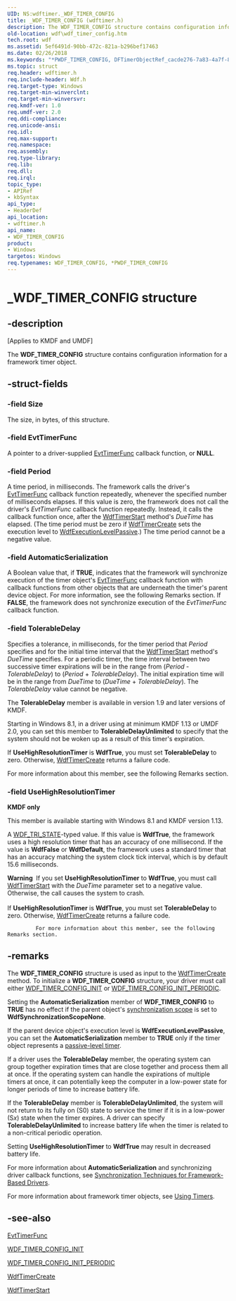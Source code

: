 ```yaml
---
UID: NS:wdftimer._WDF_TIMER_CONFIG
title: _WDF_TIMER_CONFIG (wdftimer.h)
description: The WDF_TIMER_CONFIG structure contains configuration information for a framework timer object.
old-location: wdf\wdf_timer_config.htm
tech.root: wdf
ms.assetid: 5ef6491d-90bb-472c-821a-b296bef17463
ms.date: 02/26/2018
ms.keywords: "*PWDF_TIMER_CONFIG, DFTimerObjectRef_cacde276-7a83-4a7f-87e1-de043aee4725.xml, PWDF_TIMER_CONFIG, PWDF_TIMER_CONFIG structure pointer, WDF_TIMER_CONFIG, WDF_TIMER_CONFIG structure, _WDF_TIMER_CONFIG, kmdf.wdf_timer_config, wdf.wdf_timer_config, wdftimer/PWDF_TIMER_CONFIG, wdftimer/WDF_TIMER_CONFIG"
ms.topic: struct
req.header: wdftimer.h
req.include-header: Wdf.h
req.target-type: Windows
req.target-min-winverclnt: 
req.target-min-winversvr: 
req.kmdf-ver: 1.0
req.umdf-ver: 2.0
req.ddi-compliance: 
req.unicode-ansi: 
req.idl: 
req.max-support: 
req.namespace: 
req.assembly: 
req.type-library: 
req.lib: 
req.dll: 
req.irql: 
topic_type:
- APIRef
- kbSyntax
api_type:
- HeaderDef
api_location:
- wdftimer.h
api_name:
- WDF_TIMER_CONFIG
product:
- Windows
targetos: Windows
req.typenames: WDF_TIMER_CONFIG, *PWDF_TIMER_CONFIG
---
```


# _WDF_TIMER_CONFIG structure


## -description


<p class="CCE_Message">[Applies to KMDF and UMDF]</p>

The <b>WDF_TIMER_CONFIG</b> structure contains configuration information for a framework timer object.


## -struct-fields




### -field Size

The size, in bytes, of this structure.


### -field EvtTimerFunc

A pointer to a driver-supplied <a href="https://docs.microsoft.com/windows-hardware/drivers/ddi/content/wdftimer/nc-wdftimer-evt_wdf_timer">EvtTimerFunc</a> callback function, or <b>NULL</b>.


### -field Period

A time period, in milliseconds. The framework calls the driver's <a href="https://docs.microsoft.com/windows-hardware/drivers/ddi/content/wdftimer/nc-wdftimer-evt_wdf_timer">EvtTimerFunc</a> callback function repeatedly, whenever the specified number of milliseconds elapses. If this value is zero, the framework does not call the driver's <i>EvtTimerFunc</i> callback function repeatedly. Instead, it calls the callback function once, after the <a href="https://docs.microsoft.com/windows-hardware/drivers/ddi/content/wdftimer/nf-wdftimer-wdftimerstart">WdfTimerStart</a> method's <i>DueTime</i> has elapsed. (The time period must be zero if <a href="https://docs.microsoft.com/windows-hardware/drivers/ddi/content/wdftimer/nf-wdftimer-wdftimercreate">WdfTimerCreate</a> sets the execution level to <a href="https://docs.microsoft.com/windows-hardware/drivers/ddi/content/wdfobject/ne-wdfobject-_wdf_execution_level">WdfExecutionLevelPassive</a>.) The time period cannot be a negative value.


### -field AutomaticSerialization

A Boolean value that, if <b>TRUE</b>, indicates that the framework will synchronize execution of the timer object's <a href="https://docs.microsoft.com/windows-hardware/drivers/ddi/content/wdftimer/nc-wdftimer-evt_wdf_timer">EvtTimerFunc</a> callback function with callback functions from other objects that are underneath the timer's parent device object. For more information, see the following Remarks section. If <b>FALSE</b>, the framework does not synchronize execution of the <i>EvtTimerFunc</i> callback function.


### -field TolerableDelay

Specifies a tolerance, in milliseconds, for the timer period that <i>Period</i> specifies and for the initial time interval that the <a href="https://docs.microsoft.com/windows-hardware/drivers/ddi/content/wdftimer/nf-wdftimer-wdftimerstart">WdfTimerStart</a> method's <i>DueTime</i> specifies. For a periodic timer, the time interval between two successive timer expirations will be in the range from (<i>Period</i> - <i>TolerableDelay</i>) to (<i>Period</i> + <i>TolerableDelay</i>). The initial expiration time will be in the range from <i>DueTime</i> to (<i>DueTime</i> + <i>TolerableDelay</i>). The <i>TolerableDelay</i> value cannot be negative.

 The <b>TolerableDelay</b> member is available in version 1.9 and later versions of KMDF.

 Starting in Windows 8.1, in a driver using at minimum KMDF 1.13 or UMDF 2.0, you can set this member to <b>TolerableDelayUnlimited</b> to specify that the system should not be woken up as a result of this timer's expiration.

If  <b>UseHighResolutionTimer</b> is <b>WdfTrue</b>, you must set <b>TolerableDelay</b> to zero. Otherwise, <a href="https://docs.microsoft.com/windows-hardware/drivers/ddi/content/wdftimer/nf-wdftimer-wdftimercreate">WdfTimerCreate</a> returns a failure code.

For more information about this member, see the following Remarks section.


### -field UseHighResolutionTimer

<b>KMDF only</b>

This member is available starting with Windows 8.1 and KMDF version 1.13.

A <a href="https://docs.microsoft.com/windows-hardware/drivers/ddi/content/wdftypes/ne-wdftypes-_wdf_tri_state">WDF_TRI_STATE</a>-typed value. If this value is <b>WdfTrue</b>, the framework uses a high resolution timer that has an accuracy of one millisecond.  If the value is <b>WdfFalse</b> or <b>WdfDefault</b>, the framework uses a standard timer that has an accuracy matching the system clock tick interval, which is by default 15.6 milliseconds.

<div class="alert"><b>Warning</b>  If you set <b>UseHighResolutionTimer</b> to <b>WdfTrue</b>, you must call <a href="https://docs.microsoft.com/windows-hardware/drivers/ddi/content/wdftimer/nf-wdftimer-wdftimerstart">WdfTimerStart</a> with the <i>DueTime</i> parameter set to a negative value.  Otherwise, the call causes the system to crash.</div>
<div> </div>
If  <b>UseHighResolutionTimer</b> is <b>WdfTrue</b>, you must set <b>TolerableDelay</b> to zero. Otherwise, <a href="https://docs.microsoft.com/windows-hardware/drivers/ddi/content/wdftimer/nf-wdftimer-wdftimercreate">WdfTimerCreate</a> returns a failure code.


             For more information about this member, see the following Remarks section.


## -remarks



The <b>WDF_TIMER_CONFIG</b> structure is used as input to the <a href="https://docs.microsoft.com/windows-hardware/drivers/ddi/content/wdftimer/nf-wdftimer-wdftimercreate">WdfTimerCreate</a> method. To initialize a <b>WDF_TIMER_CONFIG</b> structure, your driver must call either <a href="https://docs.microsoft.com/windows-hardware/drivers/ddi/content/wdftimer/nf-wdftimer-wdf_timer_config_init">WDF_TIMER_CONFIG_INIT</a> or <a href="https://docs.microsoft.com/windows-hardware/drivers/ddi/content/wdftimer/nf-wdftimer-wdf_timer_config_init_periodic">WDF_TIMER_CONFIG_INIT_PERIODIC</a>.

Setting the <b>AutomaticSerialization</b> member of <b>WDF_TIMER_CONFIG</b> to <b>TRUE</b> has no effect if the parent object's <a href="https://docs.microsoft.com/windows-hardware/drivers/ddi/content/wdfobject/ne-wdfobject-_wdf_synchronization_scope">synchronization scope</a> is set to <b>WdfSynchronizationScopeNone</b>.

If the parent device object's execution level is <b>WdfExecutionLevelPassive</b>, you can set the <b>AutomaticSerialization</b> member to <b>TRUE</b> only if the timer object represents a <a href="https://docs.microsoft.com/windows-hardware/drivers/wdf/using-timers">passive-level timer</a>.

If a driver uses the <b>TolerableDelay</b> member, the operating system can group together expiration times that are close together and process them all at once. If the operating system can handle the expirations of multiple timers at once, it can potentially keep the computer in a low-power state for longer periods of time to increase battery life.

If the  <b>TolerableDelay</b> member is <b>TolerableDelayUnlimited</b>, the system will not return to its fully on (S0) state to service the timer if it is in a low-power (S<i>x</i>) state when the timer expires. A driver can specify <b>TolerableDelayUnlimited</b> to increase battery life when the timer is related to a non-critical periodic operation.

Setting <b>UseHighResolutionTimer</b> to <b>WdfTrue</b> may result in decreased battery life.

For more information about <b>AutomaticSerialization</b> and synchronizing driver callback functions, see <a href="https://docs.microsoft.com/windows-hardware/drivers/wdf/synchronization-techniques-for-wdf-drivers">Synchronization Techniques for Framework-Based Drivers</a>.

For more information about framework timer objects, see <a href="https://docs.microsoft.com/windows-hardware/drivers/wdf/using-timers">Using Timers</a>.




## -see-also




<a href="https://docs.microsoft.com/windows-hardware/drivers/ddi/content/wdftimer/nc-wdftimer-evt_wdf_timer">EvtTimerFunc</a>



<a href="https://docs.microsoft.com/windows-hardware/drivers/ddi/content/wdftimer/nf-wdftimer-wdf_timer_config_init">WDF_TIMER_CONFIG_INIT</a>



<a href="https://docs.microsoft.com/windows-hardware/drivers/ddi/content/wdftimer/nf-wdftimer-wdf_timer_config_init_periodic">WDF_TIMER_CONFIG_INIT_PERIODIC</a>



<a href="https://docs.microsoft.com/windows-hardware/drivers/ddi/content/wdftimer/nf-wdftimer-wdftimercreate">WdfTimerCreate</a>



<a href="https://docs.microsoft.com/windows-hardware/drivers/ddi/content/wdftimer/nf-wdftimer-wdftimerstart">WdfTimerStart</a>
 

 

